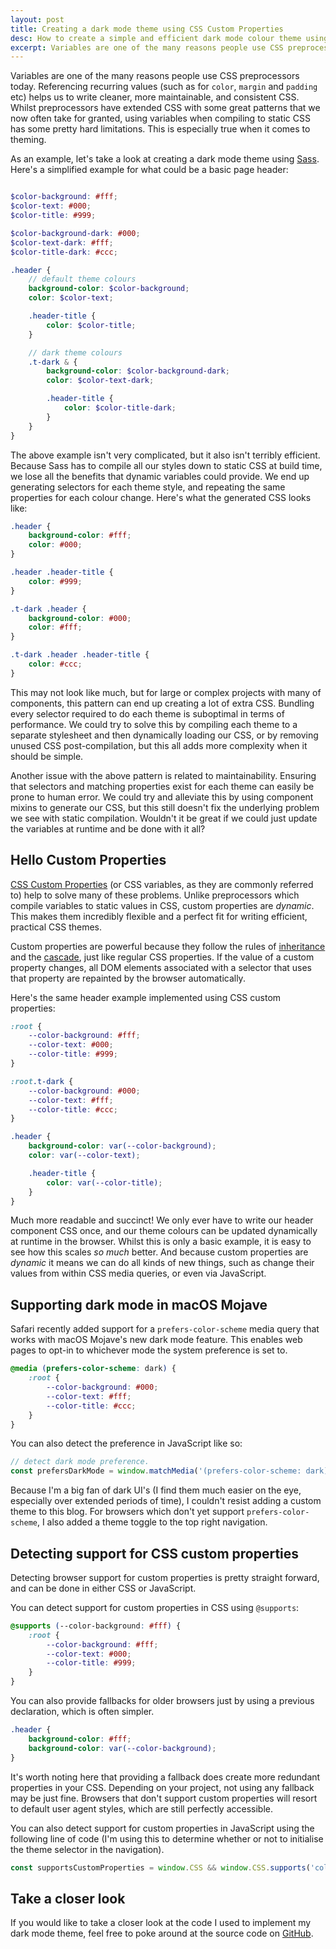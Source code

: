 ```yaml
---
layout: post
title: Creating a dark mode theme using CSS Custom Properties
desc: How to create a simple and efficient dark mode colour theme using CSS Custom Properties.
excerpt: Variables are one of the many reasons people use CSS preprocessors today. Referencing recurring values (such as for color, margin and padding etc) helps us to write cleaner, more maintainable, and consistent CSS. Whilst preprocessors have extended CSS with some great patterns that we now often take for granted, using variables when compiling to static CSS has some pretty hard limitations. This is especially true when it comes to theming.
---
```


Variables are one of the many reasons people use CSS preprocessors today. Referencing recurring values (such as for `color`, `margin` and `padding` etc) helps us to write cleaner, more maintainable, and consistent CSS. Whilst preprocessors have extended CSS with some great patterns that we now often take for granted, using variables when compiling to static CSS has some pretty hard limitations. This is especially true when it comes to theming.

As an example, let's take a look at creating a dark mode theme using [Sass](https://sass-lang.com/). Here's a simplified example for what could be a basic page header:

```scss

$color-background: #fff;
$color-text: #000;
$color-title: #999;

$color-background-dark: #000;
$color-text-dark: #fff;
$color-title-dark: #ccc;

.header {
    // default theme colours
    background-color: $color-background;
    color: $color-text;

    .header-title {
        color: $color-title;
    }

    // dark theme colours
    .t-dark & {
        background-color: $color-background-dark;
        color: $color-text-dark;

        .header-title {
            color: $color-title-dark;
        }
    }
}
```

The above example isn't very complicated, but it also isn't terribly efficient. Because Sass has to compile all our styles down to static CSS at build time, we lose all the benefits that dynamic variables could provide. We end up generating selectors for each theme style, and repeating the same properties for each colour change. Here's what the generated CSS looks like:

```css
.header {
    background-color: #fff;
    color: #000;
}

.header .header-title {
    color: #999;
}

.t-dark .header {
    background-color: #000;
    color: #fff;
}

.t-dark .header .header-title {
    color: #ccc;
}
```


This may not look like much, but for large or complex projects with many of components, this pattern can end up creating a lot of extra CSS. Bundling every selector required to do each theme is suboptimal in terms of performance. We could try to solve this by compiling each theme to a separate stylesheet and then dynamically loading our CSS, or by removing unused CSS post-compilation, but this all adds more complexity when it should be simple.

Another issue with the above pattern is related to maintainability. Ensuring that selectors and matching properties exist for each theme can easily be prone to human error. We could try and alleviate this by using component mixins to generate our CSS, but this still doesn't fix the underlying problem we see with static compilation. Wouldn't it be great if we could just update the variables at runtime and be done with it all?

Hello Custom Properties
-----------------------

[CSS Custom Properties](https://developer.mozilla.org/docs/Web/CSS/--*) (or CSS variables, as they are commonly referred to) help to solve many of these problems. Unlike preprocessors which compile variables to static values in CSS, custom properties are _dynamic_. This makes them incredibly flexible and a perfect fit for writing efficient, practical CSS themes.

Custom properties are powerful because they follow the rules of [inheritance](https://developer.mozilla.org/docs/Learn/CSS/Introduction_to_CSS/Cascade_and_inheritance) and the [cascade](https://developer.mozilla.org/docs/Web/CSS/Cascade), just like regular CSS properties. If the value of a custom property changes, all DOM elements associated with a selector that uses that property are repainted by the browser automatically.

Here's the same header example implemented using CSS custom properties:

```scss
:root {
    --color-background: #fff;
    --color-text: #000;
    --color-title: #999;
}

:root.t-dark {
    --color-background: #000;
    --color-text: #fff;
    --color-title: #ccc;
}

.header {
    background-color: var(--color-background);
    color: var(--color-text);

    .header-title {
        color: var(--color-title);
    }
}
```

Much more readable and succinct! We only ever have to write our header component CSS once, and our theme colours can be updated dynamically at runtime in the browser. Whilst this is only a basic example, it is easy to see how this scales _so much_ better. And because custom properties are _dynamic_ it means we can do all kinds of new things, such as change their values from within CSS media queries, or even via JavaScript.

Supporting dark mode in macOS Mojave
------------------------------------

Safari recently added support for a `prefers-color-scheme` media query that works with macOS Mojave's new dark mode feature. This enables web pages to opt-in to whichever mode the system preference is set to.

```scss
@media (prefers-color-scheme: dark) {
    :root {
        --color-background: #000;
        --color-text: #fff;
        --color-title: #ccc;
    }
}
```

You can also detect the preference in JavaScript like so:

```javascript
// detect dark mode preference.
const prefersDarkMode = window.matchMedia('(prefers-color-scheme: dark)').matches;
```

Because I'm a big fan of dark UI's (I find them much easier on the eye, especially over extended periods of time), I couldn't resist adding a custom theme to this blog. For browsers which don't yet support `prefers-color-scheme`, I also added a theme toggle to the top right navigation.

Detecting support for CSS custom properties
-------------------------------------------

Detecting browser support for custom properties is pretty straight forward, and can be done in either CSS or JavaScript.

You can detect support for custom properties in CSS using `@supports`:

```scss
@supports (--color-background: #fff) {
    :root {
        --color-background: #fff;
        --color-text: #000;
        --color-title: #999;
    }
}
```

You can also provide fallbacks for older browsers just by using a previous declaration, which is often simpler.

```scss
.header {
    background-color: #fff;
    background-color: var(--color-background);
}
```

It's worth noting here that providing a fallback does create more redundant properties in your CSS. Depending on your project, not using any fallback may be just fine. Browsers that don't support custom properties will resort to default user agent styles, which are still perfectly accessible.

You can also detect support for custom properties in JavaScript using the following line of code (I'm using this to determine whether or not to initialise the theme selector in the navigation).

```javascript
const supportsCustomProperties = window.CSS && window.CSS.supports('color', 'var(--fake-color');
```

Take a closer look
------------------

If you would like to take a closer look at the code I used to implement my dark mode theme, feel free to poke around at the source code on [GitHub](https://github.com/alexgibson/alxgbsn.co.uk).
